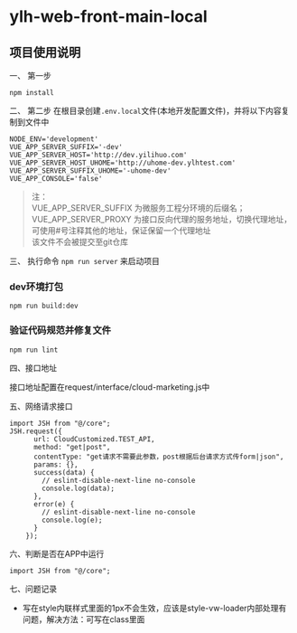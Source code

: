 # ylh-web-front-main-local

## 项目使用说明
一、 第一步
```
npm install
```
二、 第二步
在根目录创建`.env.local`文件(本地开发配置文件)，并将以下内容复制到文件中

```
NODE_ENV='development'
VUE_APP_SERVER_SUFFIX='-dev'
VUE_APP_SERVER_HOST='http://dev.yilihuo.com'
VUE_APP_SERVER_HOST_UHOME='http://uhome-dev.ylhtest.com'
VUE_APP_SERVER_SUFFIX_UHOME='-uhome-dev'
VUE_APP_CONSOLE='false'
```

> 注：  
VUE_APP_SERVER_SUFFIX 为微服务工程分环境的后缀名；  
VUE_APP_SERVER_PROXY 为接口反向代理的服务地址，切换代理地址，可使用#号注释其他的地址，保证保留一个代理地址  
该文件不会被提交至git仓库

三、 执行命令 `npm run server` 来启动项目

### dev环境打包
```
npm run build:dev
```

### 验证代码规范并修复文件
```
npm run lint
```

四、接口地址

接口地址配置在request/interface/cloud-marketing.js中

五、网络请求接口

```
import JSH from "@/core";
JSH.request({
      url: CloudCustomized.TEST_API,
      method: "get|post",
      contentType: "get请求不需要此参数，post根据后台请求方式传form|json",
      params: {},
      success(data) {
        // eslint-disable-next-line no-console
        console.log(data);
      },
      error(e) {
        // eslint-disable-next-line no-console
        console.log(e);
      }
    });
``` 

六、判断是否在APP中运行

```
import JSH from "@/core";
``` 



七、问题记录

- 写在style内联样式里面的1px不会生效，应该是style-vw-loader内部处理有问题，解决方法：可写在class里面

